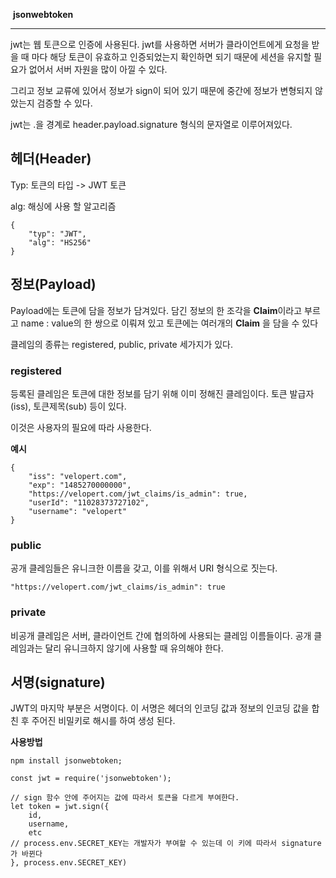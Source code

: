 ​										**jsonwebtoken**

------

jwt는 웹 토큰으로 인증에 사용된다. jwt를 사용하면 서버가 클라이언트에게 요청을 받을 때 마다 해당 토큰이 유효하고 인증되었는지 확인하면 되기 때문에 세션을 유지할 필요가 없어서 서버 자원을 많이 아낄 수 있다.  

그리고 정보 교류에 있어서 정보가 sign이 되어 있기 때문에 중간에 정보가 변형되지 않았는지 검증할 수 있다.



jwt는 .을 경계로 header.payload.signature 형식의 문자열로 이루어져있다.



<h2>헤더(Header)</h2>

Typ: 토큰의 타입 -> JWT 토큰

alg: 해싱에 사용 할 알고리즘



```
{
    "typ": "JWT",
    "alg": "HS256"
}
```





<h2>정보(Payload)</h2>

Payload에는 토큰에 담을 정보가 담겨있다. 담긴 정보의 한 조각을 **Claim**이라고 부르고 name : value의 한 쌍으로 이뤄져 있고 토큰에는 여러개의 **Claim** 을 담을 수 있다

클레임의 종류는 registered, public, private 세가지가 있다. 

<h3>registered</h3>

등록된 클레임은 토큰에 대한 정보를 담기 위해 이미 정해진 클레임이다. 토큰 발급자(iss), 토큰제목(sub) 등이 있다. 

이것은 사용자의 필요에 따라 사용한다. 



**예시**

```
{
    "iss": "velopert.com",
    "exp": "1485270000000",
    "https://velopert.com/jwt_claims/is_admin": true,
    "userId": "11028373727102",
    "username": "velopert"
}
```



<h3>public</h3>

공개 클레임들은 유니크한 이름을 갖고, 이를 위해서 URI 형식으로 짓는다.

```
"https://velopert.com/jwt_claims/is_admin": true
```



<h3>private</h3>

비공개 클레임은 서버, 클라이언트 간에 협의하에 사용되는 클레임 이름들이다. 공개 클레임과는 달리 유니크하지 않기에 사용할 때 유의해야 한다.





<h2>서명(signature)</h2>



JWT의 마지막 부분은 서명이다. 이 서명은 헤더의 인코딩 값과 정보의 인코딩 값을 합친 후 주어진 비밀키로 해시를 하여 생성 된다.



**사용방법**

```
npm install jsonwebtoken;

const jwt = require('jsonwebtoken');

// sign 함수 안에 주어지는 값에 따라서 토큰을 다르게 부여한다.
let token = jwt.sign({
    id,
    username,
    etc
// process.env.SECRET_KEY는 개발자가 부여할 수 있는데 이 키에 따라서 signature가 바뀐다
}, process.env.SECRET_KEY)
```

